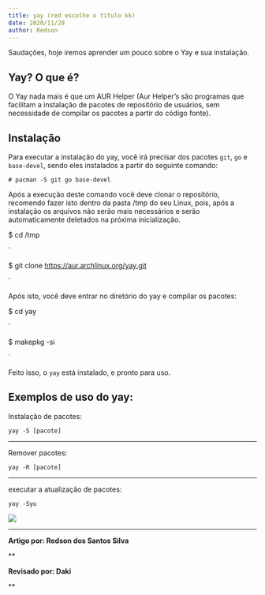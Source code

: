 ```yaml
---
title: yay (red escolhe o titulo kk)
date: 2020/11/28
author: Redson
---
```

Saudações, hoje iremos aprender um pouco sobre o Yay e sua instalação.

Yay? O que é?
-------------

O Yay nada mais é que um AUR Helper (Aur Helper’s são programas que facilitam a instalação de pacotes de repositório de usuários, sem  necessidade de compilar os pacotes a partir do código fonte).

Instalação
----------

Para executar a instalação do yay, você irá precisar dos pacotes `git`, `go` e `base-devel`, sendo eles instalados a partir do seguinte comando:

    # pacman -S git go base-devel
    

Após a execução deste comando você deve clonar o repositório, recomendo fazer isto dentro da pasta /tmp do seu Linux, pois, após a instalação os arquivos não serão mais necessários e serão automaticamente deletados na próxima inicialização.

$ cd /tmp

`

$ git clone https://aur.archlinux.org/yay.git

`

Após isto, você deve entrar no diretório do yay e compilar os pacotes:

$ cd yay

`

$ makepkg -si

`

Feito isso, o `yay` está instalado, e pronto para uso.

Exemplos de uso do yay:
-----------------------

Instalação de pacotes:

    yay -S [pacote]
    

* * *

Remover pacotes:

    yay -R [pacote]
    

* * *

executar a atualização de pacotes:

    yay -Syu
    

[![](https://computingforgeeks.com/wp-content/uploads/2018/07/yay-upgrade-packages.png)](https://computingforgeeks.com/wp-content/uploads/2018/07/yay-upgrade-packages.png)

  

* * *

**Artigo por: Redson dos Santos Silva**

**

**Revisado por: Daki**

**